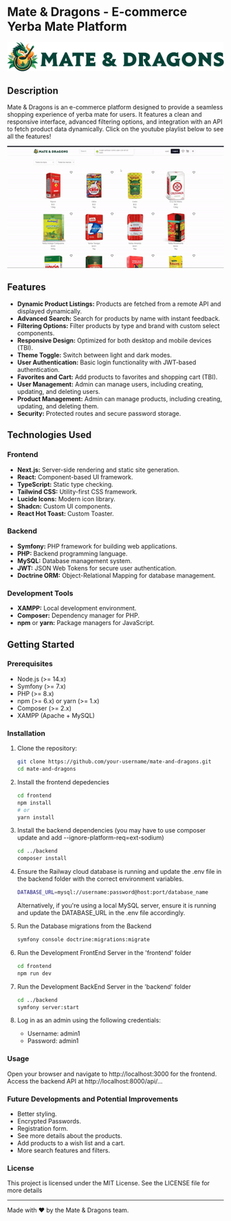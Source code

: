 # Mate & Dragons - E-commerce Yerba Mate Platform

![Mate & Dragons Logo](./frontend/public/mate-and-dragons-logo-horizontal.png)

## Description

Mate & Dragons is an e-commerce platform designed to provide a seamless shopping experience of yerba mate for users. It features a clean and responsive interface, advanced filtering options, and integration with an API to fetch product data dynamically. Click on the youtube playlist below to see all the features!

[![Preview Features](./frontend/public/user-pov.gif)](https://www.youtube.com/playlist?list=PLgjrSICgq_XWWjXJXjTk6b9Ul5wGD5dR0)

## Features

- **Dynamic Product Listings:** Products are fetched from a remote API and displayed dynamically.
- **Advanced Search:** Search for products by name with instant feedback.
- **Filtering Options:** Filter products by type and brand with custom select components.
- **Responsive Design:** Optimized for both desktop and mobile devices (TBI).
- **Theme Toggle:** Switch between light and dark modes.
- **User Authentication:** Basic login functionality with JWT-based authentication.
- **Favorites and Cart:** Add products to favorites and shopping cart (TBI).
- **User Management:** Admin can manage users, including creating, updating, and deleting users.
- **Product Management:** Admin can manage products, including creating, updating, and deleting them.
- **Security:** Protected routes and secure password storage.

## Technologies Used

### Frontend

- **Next.js:** Server-side rendering and static site generation.
- **React:** Component-based UI framework.
- **TypeScript:** Static type checking.
- **Tailwind CSS:** Utility-first CSS framework.
- **Lucide Icons:** Modern icon library.
- **Shadcn:** Custom UI components.
- **React Hot Toast:** Custom Toaster.

### Backend

- **Symfony:** PHP framework for building web applications.
- **PHP:** Backend programming language.
- **MySQL:** Database management system.
- **JWT:** JSON Web Tokens for secure user authentication.
- **Doctrine ORM:** Object-Relational Mapping for database management.

### Development Tools

- **XAMPP:** Local development environment.
- **Composer:** Dependency manager for PHP.
- **npm** or **yarn:** Package managers for JavaScript.

## Getting Started

### Prerequisites

- Node.js (>= 14.x)
- Symfony (>= 7.x)
- PHP (>= 8.x)
- npm (>= 6.x) or yarn (>= 1.x)
- Composer (>= 2.x)
- XAMPP (Apache + MySQL)

### Installation

1. Clone the repository:
   ```bash
   git clone https://github.com/your-username/mate-and-dragons.git
   cd mate-and-dragons
2. Install the frontend depedencies
   ```bash
   cd frontend
   npm install
   # or
   yarn install
3. Install the backend dependencies (you may have to use composer update and add --ignore-platform-req=ext-sodium)
   ```bash
   cd ../backend
   composer install
4. Ensure the Railway cloud database is running and update the .env file in the backend folder with the correct environment variables. 
   ```bash
   DATABASE_URL=mysql://username:password@host:port/database_name
   ```
   Alternatively, if you're using a local MySQL server, ensure it is running and update the DATABASE_URL in the .env file accordingly.

5. Run the Database migrations from the Backend 
   ```bash
   symfony console doctrine:migrations:migrate
6. Run the Development FrontEnd Server in the 'frontend' folder
   ```bash
   cd frontend
   npm run dev
7. Run the Development BackEnd Server in the 'backend' folder
   ```bash
   cd ../backend
   symfony server:start
8. Log in as an admin using the following credentials:
   - Username: admin1
   - Password: admin1

### Usage

Open your browser and navigate to http://localhost:3000 for the frontend.
Access the backend API at http://localhost:8000/api/...

### Future Developments and Potential Improvements
- Better styling.
- Encrypted Passwords.
- Registration form.
- See more details about the products.
- Add products to a wish list and a cart.
- More search features and filters.

### License
This project is licensed under the MIT License. See the LICENSE file for more details
_____________________________________________________________________________________

Made with ❤️ by the Mate & Dragons team.
